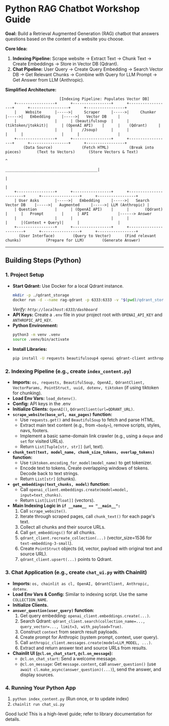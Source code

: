 # Python RAG Chatbot Workshop Guide

**Goal:** Build a Retrieval Augmented Generation (RAG) chatbot that answers questions based on the content of a website you choose.

**Core Idea:**
1.  **Indexing Pipeline:** Scrape website -> Extract Text -> Chunk Text -> Create Embeddings -> Store in Vector DB (Qdrant).
2.  **Chat Pipeline:** User Query -> Create Query Embedding -> Search Vector DB -> Get Relevant Chunks -> Combine with Query for LLM Prompt -> Get Answer from LLM (Anthropic).

**Simplified Architecture:**

```text
                        [Indexing Pipeline: Populates Vector DB]
    +-----------------+      +-----------------+      +------------------+      +-----------------+      +-----------------+
    |    Website      |----->|     Scraper     |----->|     Chunker      |----->|   Embedding     |----->|   Vector DB     |
    |                 |      | (beautifulsoup  |      |(tiktoken/jtokkit)|      | (OpenAI API)    |      |    (Qdrant)     |
    |                 |      |    /Jsoup)      |      |                  |      |                 |      |                 |
    +-----------------+      +-----------------+      +------------------+      +-----------------+      +-----------------+
        (Data Source)             (Fetch HTML)         (Break into pieces)       (Text to Vectors)      (Store Vectors & Text)
                                                                                                                 ^
                                                                        _________________________________________|      
                                                                       |                                       
                                                                       |                                        
    +-----------------+      +-----------------+      +-----------------------+      +-----------------+      +-----------------+
    | User Asks       |----->|   Embedding     |----->|   Search Vector DB    |----->|   Augmented     |----->| LLM (Anthropic) |
    | Question        |      | (OpenAI API)    |      |       (Qdrant)        |      |   Prompt        |      | API             |------> Answer
    |                 |      |                 |      |                       |      |(Context + Query)|      |                 |
    +-----------------+      +-----------------+      +-----------------------+      +-----------------+      +-----------------+
      (User Interface)        (Query to Vector)      (Find relevant chunks)           (Prepare for LLM)        (Generate Answer)
```

---

## Building Steps (Python)

### 1. Project Setup

*   **Start Qdrant:** Use Docker for a local Qdrant instance.
    ```bash
    mkdir -p ./qdrant_storage
    docker run -d --name rag-qdrant -p 6333:6333 -v "$(pwd)/qdrant_storage":/qdrant/storage qdrant/qdrant
    ```
    *Verify: `http://localhost:6333/dashboard`*
*   **API Keys:** Create a `.env` file in your project root with `OPENAI_API_KEY` and `ANTHROPIC_API_KEY`.
*   **Python Environment:**
    ```bash
    python3 -m venv .venv
    source .venv/bin/activate
    ```
*   **Install Libraries:**
    ```bash
    pip install -U requests beautifulsoup4 openai qdrant-client anthropic chainlit python-dotenv numpy tiktoken
    ```

### 2. Indexing Pipeline (e.g., create `index_content.py`)

*   **Imports:** `os, requests, BeautifulSoup, OpenAI, QdrantClient, VectorParams, PointStruct, uuid, dotenv, tiktoken` (if using tiktoken for chunking).
*   **Load Env Vars:** `load_dotenv()`.
*   **Config:** API keys in the .env
*   **Initialize Clients:** `OpenAI()`, `QdrantClient(url=QDRANT_URL)`.
*   **`scrape_website(base_url, max_pages)` function:**
    *   Use `requests.get()` and `BeautifulSoup` to fetch and parse HTML.
    *   Extract main text content (e.g., from `<body>`), remove scripts, styles, navs, footers.
    *   Implement a basic same-domain link crawler (e.g., using a `deque` and `set` for visited URLs).
    *   Return `List[Tuple[str, str]]` (url, text).
*   **`chunk_text(text, model_name, chunk_size_tokens, overlap_tokens)` function:**
    *   Use `tiktoken.encoding_for_model(model_name)` to get tokenizer.
    *   Encode text to tokens. Create overlapping windows of tokens. Decode back to text strings.
    *   Return `List[str]` (chunks).
*   **`get_embeddings(text_chunks, model)` function:**
    *   Call `openai_client.embeddings.create(model=model, input=text_chunks)`.
    *   Return `List[List[float]]` (vectors).
*   **Main Indexing Logic in `if __name__ == "__main__":`**
    1.  Call `scrape_website()`.
    2.  Iterate through scraped pages, call `chunk_text()` for each page's text.
    3.  Collect all chunks and their source URLs.
    4.  Call `get_embeddings()` for all chunks.
    5.  `qdrant_client.recreate_collection(...)` (vector_size=1536 for `text-embedding-3-small`).
    6.  Create `PointStruct` objects (id, vector, payload with original text and source URL).
    7.  `qdrant_client.upsert(...)` points to Qdrant.

### 3. Chat Application (e.g., create `chat_ui.py` with Chainlit)

*   **Imports:** `os, chainlit as cl, OpenAI, QdrantClient, Anthropic, dotenv`.
*   **Load Env Vars & Config:** Similar to indexing script. Use the same `COLLECTION_NAME`.
*   **Initialize Clients.**
*   **`answer_question(user_query)` function:**
    1.  Get query embedding: `openai_client.embeddings.create(...)`.
    2.  Search Qdrant: `qdrant_client.search(collection_name=..., query_vector=..., limit=3, with_payload=True)`.
    3.  Construct `context` from search result payloads.
    4.  Create prompt for Anthropic (system prompt, context, user query).
    5.  Call `anthropic_client.messages.create(model=LLM_MODEL, ...)`.
    6.  Extract and return answer text and source URLs from results.
*   **Chainlit UI (`@cl.on_chat_start`, `@cl.on_message`):**
    *   `@cl.on_chat_start`: Send a welcome message.
    *   `@cl.on_message`: Get `message.content`, call `answer_question()` (use `await cl.make_async(answer_question)(...)`), send the answer, and display sources.

### 4. Running Your Python App

1.  `python index_content.py` (Run once, or to update index)
2.  `chainlit run chat_ui.py`

Good luck! This is a high-level guide; refer to library documentation for details. 
